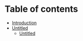 # Table of contents

* [Introduction](README.md)
* [Untitled](untitled/README.md)
  * [Untitled](untitled/untitled.md)


